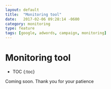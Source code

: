 ```yaml
---
layout: default
title:  "Monitoring tool"
date:   2017-02-06 09:28:14 -0600
category: monitoring
type: feature
tags: [google, adwords, campaign, monitoring]
---
```


# Monitoring tool

* TOC
{:toc}

Coming soon. Thank you for your patience